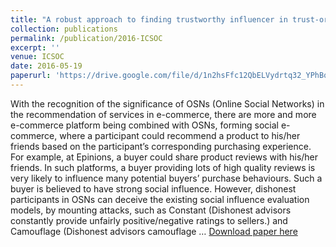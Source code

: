 ```yaml
---
title: "A robust approach to finding trustworthy influencer in trust-oriented E-commerce environments"
collection: publications
permalink: /publication/2016-ICSOC
excerpt: ''
venue: ICSOC
date: 2016-05-19
paperurl: 'https://drive.google.com/file/d/1n2hsFfc12QbELVydrtq32_YPhBq_p63p/view'
---
```

With the recognition of the significance of OSNs (Online Social Networks) in the recommendation of services in e-commerce, there are more and more e-commerce platform being combined with OSNs, forming social e-commerce, where a participant could recommend a product to his/her friends based on the participant’s corresponding purchasing experience. For example, at Epinions, a buyer could share product reviews with his/her friends. In such platforms, a buyer providing lots of high quality reviews is very likely to influence many potential buyers’ purchase behaviours. Such a buyer is believed to have strong social influence. However, dishonest participants in OSNs can deceive the existing social influence evaluation models, by mounting attacks, such as Constant (Dishonest advisors constantly provide unfairly positive/negative ratings to sellers.) and Camouflage (Dishonest advisors camouflage …
[Download paper here](https://drive.google.com/file/d/1n2hsFfc12QbELVydrtq32_YPhBq_p63p/view)
